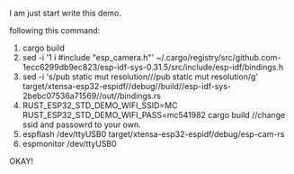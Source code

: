 I am just start write this demo.

following this command:
1. cargo build
2. sed -i '1 i #include "esp_camera.h"' ~/.cargo/registry/src/github.com-1ecc6299db9ec823/esp-idf-sys-0.31.5/src/include/esp-idf/bindings.h
3. sed -i 's/pub static mut resolution/\/\/pub static mut resolution/g' target/xtensa-esp32-espidf//debug//build//esp-idf-sys-2bebc07536a71569//out//bindings.rs
4. RUST_ESP32_STD_DEMO_WIFI_SSID=MC RUST_ESP32_STD_DEMO_WIFI_PASS=mc541982 cargo build //change ssid and passowrd to your own.
5. espflash /dev/ttyUSB0 target/xtensa-esp32-espidf/debug/esp-cam-rs
6. espmonitor /dev/ttyUSB0


OKAY!

